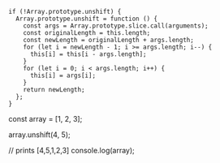 ```
if (!Array.prototype.unshift) {
  Array.prototype.unshift = function () {
    const args = Array.prototype.slice.call(arguments);
    const originalLength = this.length;
    const newLength = originalLength + args.length;
    for (let i = newLength - 1; i >= args.length; i--) {
      this[i] = this[i - args.length];
    }
    for (let i = 0; i < args.length; i++) {
      this[i] = args[i];
    }
    return newLength;
  };
}
```
const array = [1, 2, 3];

array.unshift(4, 5);

// prints [4,5,1,2,3]
console.log(array);


